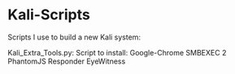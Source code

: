 Kali-Scripts
============

Scripts I use to build a new Kali system:

Kali_Extra_Tools.py:
    Script to install:
      Google-Chrome
      SMBEXEC 2
      PhantomJS
      Responder
      EyeWitness

      
